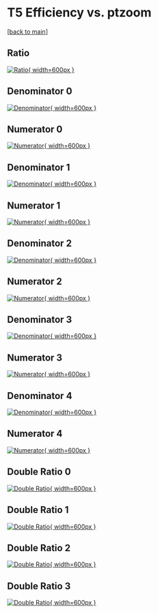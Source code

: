 # T5 Efficiency vs. ptzoom

[[back to main](./)]



## Ratio

[![Ratio](../mtv/var/T5_loweta_321_1_eff_ptzoom.png){ width=600px }](../mtv/var/T5_loweta_321_1_eff_ptzoom.pdf)

## Denominator 0

[![Denominator](../mtv/den/T5_loweta_321_1_eff_ptzoom_den0.png){ width=600px }](../mtv/den/T5_loweta_321_1_eff_ptzoom_den0.pdf)

## Numerator 0

[![Numerator](../mtv/num/T5_loweta_321_1_eff_ptzoom_num0.png){ width=600px }](../mtv/num/T5_loweta_321_1_eff_ptzoom_num0.pdf)

## Denominator 1

[![Denominator](../mtv/den/T5_loweta_321_1_eff_ptzoom_den1.png){ width=600px }](../mtv/den/T5_loweta_321_1_eff_ptzoom_den1.pdf)

## Numerator 1

[![Numerator](../mtv/num/T5_loweta_321_1_eff_ptzoom_num1.png){ width=600px }](../mtv/num/T5_loweta_321_1_eff_ptzoom_num1.pdf)

## Denominator 2

[![Denominator](../mtv/den/T5_loweta_321_1_eff_ptzoom_den2.png){ width=600px }](../mtv/den/T5_loweta_321_1_eff_ptzoom_den2.pdf)

## Numerator 2

[![Numerator](../mtv/num/T5_loweta_321_1_eff_ptzoom_num2.png){ width=600px }](../mtv/num/T5_loweta_321_1_eff_ptzoom_num2.pdf)

## Denominator 3

[![Denominator](../mtv/den/T5_loweta_321_1_eff_ptzoom_den3.png){ width=600px }](../mtv/den/T5_loweta_321_1_eff_ptzoom_den3.pdf)

## Numerator 3

[![Numerator](../mtv/num/T5_loweta_321_1_eff_ptzoom_num3.png){ width=600px }](../mtv/num/T5_loweta_321_1_eff_ptzoom_num3.pdf)

## Denominator 4

[![Denominator](../mtv/den/T5_loweta_321_1_eff_ptzoom_den4.png){ width=600px }](../mtv/den/T5_loweta_321_1_eff_ptzoom_den4.pdf)

## Numerator 4

[![Numerator](../mtv/num/T5_loweta_321_1_eff_ptzoom_num4.png){ width=600px }](../mtv/num/T5_loweta_321_1_eff_ptzoom_num4.pdf)

## Double Ratio 0

[![Double Ratio](../mtv/ratio/T5_loweta_321_1_eff_ptzoom_ratio0.png){ width=600px }](../mtv/ratio/T5_loweta_321_1_eff_ptzoom_ratio0.pdf)

## Double Ratio 1

[![Double Ratio](../mtv/ratio/T5_loweta_321_1_eff_ptzoom_ratio1.png){ width=600px }](../mtv/ratio/T5_loweta_321_1_eff_ptzoom_ratio1.pdf)

## Double Ratio 2

[![Double Ratio](../mtv/ratio/T5_loweta_321_1_eff_ptzoom_ratio2.png){ width=600px }](../mtv/ratio/T5_loweta_321_1_eff_ptzoom_ratio2.pdf)

## Double Ratio 3

[![Double Ratio](../mtv/ratio/T5_loweta_321_1_eff_ptzoom_ratio3.png){ width=600px }](../mtv/ratio/T5_loweta_321_1_eff_ptzoom_ratio3.pdf)

